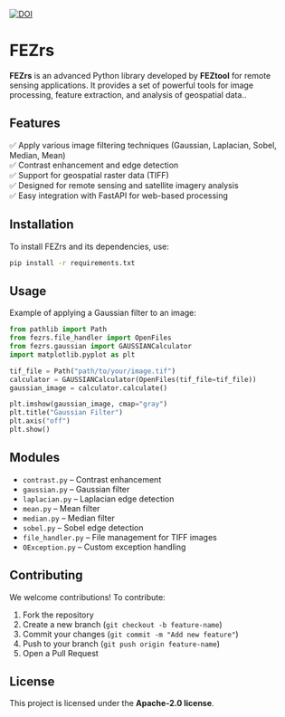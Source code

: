 [![DOI](https://zenodo.org/badge/710286874.svg)](https://doi.org/10.5281/zenodo.14938038)

# **FEZrs**

**FEZrs** is an advanced Python library developed by **FEZtool** for remote sensing applications. It provides a set of powerful tools for image processing, feature extraction, and analysis of geospatial data..

## **Features**  
✅ Apply various image filtering techniques (Gaussian, Laplacian, Sobel, Median, Mean)  
✅ Contrast enhancement and edge detection  
✅ Support for geospatial raster data (TIFF)  
✅ Designed for remote sensing and satellite imagery analysis  
✅ Easy integration with FastAPI for web-based processing  

## **Installation**  
To install FEZrs and its dependencies, use:  

```sh
pip install -r requirements.txt
```

## **Usage**  
Example of applying a Gaussian filter to an image:  

```python
from pathlib import Path
from fezrs.file_handler import OpenFiles
from fezrs.gaussian import GAUSSIANCalculator
import matplotlib.pyplot as plt

tif_file = Path("path/to/your/image.tif")
calculator = GAUSSIANCalculator(OpenFiles(tif_file=tif_file))
gaussian_image = calculator.calculate()

plt.imshow(gaussian_image, cmap="gray")
plt.title("Gaussian Filter")
plt.axis("off")
plt.show()
```

## **Modules**  
- `contrast.py` – Contrast enhancement  
- `gaussian.py` – Gaussian filter  
- `laplacian.py` – Laplacian edge detection  
- `mean.py` – Mean filter  
- `median.py` – Median filter  
- `sobel.py` – Sobel edge detection  
- `file_handler.py` – File management for TIFF images  
- `OException.py` – Custom exception handling  

## **Contributing**  
We welcome contributions! To contribute:  
1. Fork the repository  
2. Create a new branch (`git checkout -b feature-name`)  
3. Commit your changes (`git commit -m "Add new feature"`)  
4. Push to your branch (`git push origin feature-name`)  
5. Open a Pull Request  

## **License**  
This project is licensed under the **Apache-2.0 license**.  

